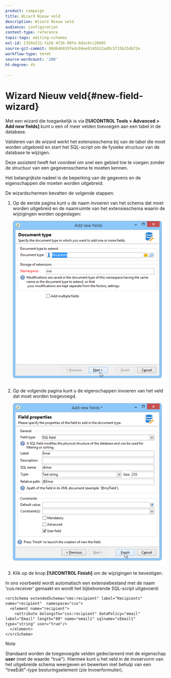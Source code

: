 ```yaml
---
product: campaign
title: Wizard Nieuw veld
description: Wizard Nieuw veld
audience: configuration
content-type: reference
topic-tags: editing-schemas
exl-id: 2350a531-7a26-4f26-90fe-8dac0cc26605
source-git-commit: 98d646919fedc66ee9145522ad0c5f15b25dbf2e
workflow-type: tm+mt
source-wordcount: '200'
ht-degree: 4%

---
```


# Wizard Nieuw veld{#new-field-wizard}

Met een wizard die toegankelijk is via **[!UICONTROL Tools > Advanced > Add new fields]** kunt u een of meer velden toevoegen aan een tabel in de database.

Valideren van de wizard werkt het extensieschema bij van de tabel die moet worden uitgebreid en start het SQL-script om de fysieke structuur van de database te wijzigen.

Deze assistent heeft het voordeel om snel een gebied toe te voegen zonder de structuur van een gegevensschema te moeten kennen.

Het belangrijkste nadeel is de beperking van de gegevens en de eigenschappen die moeten worden uitgebreid.

De wizardschermen bevatten de volgende stappen:

1. Op de eerste pagina kunt u de naam invoeren van het schema dat moet worden uitgebreid en de naamruimte van het extensieschema waarin de wijzigingen worden opgeslagen:

   ![](assets/d_ncs_integration_schema_addfield.png)

1. Op de volgende pagina kunt u de eigenschappen invoeren van het veld dat moet worden toegevoegd.

   ![](assets/d_ncs_integration_schema_addfield2.png)

1. Klik op de knop **[!UICONTROL Finish]** om de wijzigingen te bevestigen.

In ons voorbeeld wordt automatisch een extensiebestand met de naam &#39;cus:receiver&#39; gemaakt en wordt het bijbehorende SQL-script uitgevoerd:

```
<srcSchema extendedSchema="nms:recipient" label="Recipients" name="recipient"  namespace="cus">  
  <element name="recipient">    
    <attribute belongsTo="cus:recipient" dataPolicy="email" label="Email" length="80" name="email1" sqlname="sEmail1" type="string" user="true"/>  
  </element>
</srcSchema>
```

>[!NOTE]
>
>Standaard worden de toegevoegde velden gedeclareerd met de eigenschap **user** (met de waarde &quot;true&quot;). Hiermee kunt u het veld in de invoervorm van het uitgebreide schema weergeven en bewerken met behulp van een &quot;treeEdit&quot;-type besturingselement (zie Invoerformulier).
